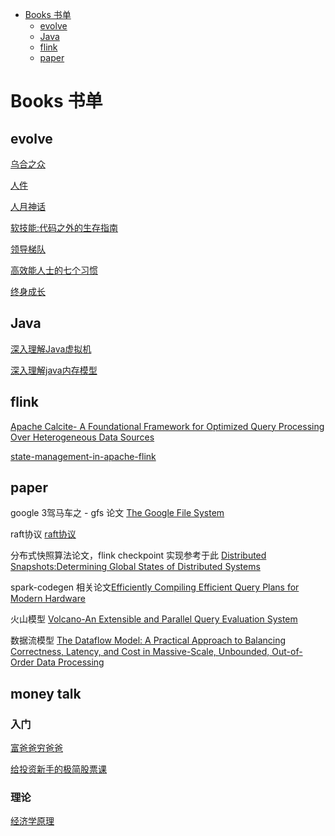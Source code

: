 - [Books 书单](#books-书单)
  - [evolve](#evolve)
  - [Java](#java)
  - [flink](#flink)
  - [paper](#paper)


# Books 书单

## evolve

[乌合之众](./evolve/%E3%80%8A%E4%B9%8C%E5%90%88%E4%B9%8B%E4%BC%97%E5%A4%A7%E4%BC%97%E5%BF%83%E7%90%86%E7%A0%94%E7%A9%B6%E3%80%8B.pdf)

[人件](./evolve/%E3%80%8A%E4%BA%BA%E4%BB%B6%20%E5%8E%9F%E4%B9%A6%E7%AC%AC3%E7%89%88%E3%80%8B.pdf)

[人月神话](./evolve/%E4%BA%BA%E6%9C%88%E7%A5%9E%E8%AF%9D.pdf)

[软技能:代码之外的生存指南](./evolve/%E8%BD%AF%E6%8A%80%E8%83%BD%EF%BC%9A%E4%BB%A3%E7%A0%81%E4%B9%8B%E5%A4%96%E7%9A%84%E7%94%9F%E5%AD%98%E6%8C%87%E5%8D%97.pdf)

[领导梯队](./evolve/%E9%A2%86%E5%AF%BC%E6%A2%AF%E9%98%9F%EF%BC%9A%E5%85%A8%E9%9D%A2%E6%89%93%E9%80%A0%E9%A2%86%E5%AF%BC%E5%8A%9B%E9%A9%B1%E5%8A%A8%E5%9E%8B%E5%85%AC%E5%8F%B8-%E6%8B%89%E5%A7%86%C2%B7%E6%9F%A5%E5%85%B0.pdf)

[高效能人士的七个习惯](./evolve/%E9%AB%98%E6%95%88%E8%83%BD%E4%BA%BA%E5%A3%AB%E7%9A%84%E4%B8%83%E4%B8%AA%E4%B9%A0%E6%83%AF(20%E5%91%A8%E5%B9%B4%E7%BA%AA%E5%BF%B5%E7%89%88)%E5%8F%B2%E8%92%82%E8%8A%AC%C2%B7%E6%9F%AF%E7%BB%B4.pdf)

[终身成长](./evolve/%E7%BB%88%E8%BA%AB%E6%88%90%E9%95%BF.pdf)

## Java

[深入理解Java虚拟机](./java/%E6%B7%B1%E5%85%A5%E7%90%86%E8%A7%A3Java%E8%99%9A%E6%8B%9F%E6%9C%BA%EF%BC%9AJVM%E9%AB%98%E7%BA%A7%E7%89%B9%E6%80%A7%E4%B8%8E%E6%9C%80%E4%BD%B3%E5%AE%9E%E8%B7%B5%EF%BC%88%E7%AC%AC3%E7%89%88%EF%BC%89%E5%91%A8%E5%BF%97%E6%98%8E.pdf)

[深入理解java内存模型](./java/%E6%B7%B1%E5%85%A5%E7%90%86%E8%A7%A3java%E5%86%85%E5%AD%98%E6%A8%A1%E5%9E%8B.pdf)

## flink

[Apache Calcite- A Foundational Framework for Optimized Query Processing Over Heterogeneous Data Sources](./flink/Apache%20Calcite-%20A%20Foundational%20Framework%20for%20Optimized%20Query%20Processing%20Over%20Heterogeneous%20Data%20Sources.pdf)

[state-management-in-apache-flink](./flink/state-management-in-apache-flink.pdf)

## paper

google 3驾马车之 - gfs 论文 [The Google File System](./paper/gfs.pdf)

raft协议 [raft协议](./paper/raft.pdf)


分布式快照算法论文，flink checkpoint 实现参考于此 [Distributed Snapshots:Determining Global States of Distributed Systems](./paper/Distributed%20Snapshots.pdf)

spark-codegen 相关论文[Efficiently Compiling Efficient Query Plans for Modern Hardware](./paper/Efficiently%20Compiling%20Efficient%20Query%20Plans%20for%20Modern%20Hardware.pdf)

火山模型 [Volcano-An Extensible and Parallel Query Evaluation System](./paper/Volcano-An%20Extensible%20and%20Parallel%20Query%20Evaluation%20System.pdf)

数据流模型 [The Dataflow Model: A Practical Approach to Balancing Correctness, Latency, and Cost in Massive-Scale, Unbounded, Out-of-Order Data Processing](./paper/The%20Dataflow%20Model.pdf)


## money talk

### 入门

[富爸爸穷爸爸](./money%20talk/%E5%AF%8C%E7%88%B8%E7%88%B8%E7%A9%B7%E7%88%B8%E7%88%B8_%E7%A9%B7%E7%88%B8%E7%88%B8%E5%AF%8C%E7%88%B8%E7%88%B8_%E5%AF%8C%E7%88%B8%E7%88%B8%E7%A9%B7%E7%88%B8%E7%88%B8%E5%85%A8%E9%9B%86.pdf)

[给投资新手的极简股票课](./money%20talk/%E7%BB%99%E6%8A%95%E8%B5%84%E6%96%B0%E6%89%8B%E7%9A%84%E6%9E%81%E7%AE%80%E8%82%A1%E7%A5%A8%E8%AF%BE(%E9%AB%98%E6%B8%85).pdf)

### 理论

[经济学原理](/money%20talk/%E7%BB%8F%E6%B5%8E%E5%AD%A6%E5%8E%9F%E7%90%86%EF%BC%88%E7%AC%AC7%E7%89%88%EF%BC%89_%E5%BE%AE%E8%A7%82%E7%BB%8F%E6%B5%8E%E5%AD%A6%E5%88%86%E5%86%8C_%E7%BE%8E_%E6%9B%BC%E6%98%86.pdf)